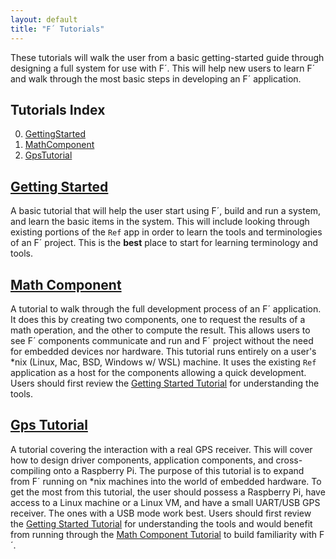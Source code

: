 ```yaml
---
layout: default
title: "F´ Tutorials"
---
```


These tutorials will walk the user from a basic getting-started guide through designing a full system for use with F´. This will help new
users to learn F´ and walk through the most basic steps in developing an F´ application.

## Tutorials Index

0. [GettingStarted](GettingStarted/Tutorial.md)
1. [MathComponent](MathComponent/Tutorial.md)
2. [GpsTutorial](GpsTutorial/Tutorial.md)

## [Getting Started](GettingStarted/Tutorial.md)

A basic tutorial that will help the user start using F´, build and run a system, and learn the basic items in the system.
This will include looking through existing portions of the `Ref` app in order to learn the tools and terminologies of an
F´ project. This is the **best** place to start for learning terminology and tools.

## [Math Component](MathComponent/Tutorial.md)

A tutorial to walk through the full development process of an F´ application. It does this by creating two components,
one to request the results of a math operation, and the other to compute the result. This allows users to see F´
components communicate and run and F´ project without the need for embedded devices nor hardware. This tutorial runs entirely
on a user's *nix (Linux, Mac, BSD, Windows w/ WSL) machine. It uses the existing `Ref` application as a host for the components
allowing a quick development. Users should first review the [Getting Started Tutorial](GettingStarted/Tutorial.md) for
understanding the tools.

## [Gps Tutorial](GpsTutorial/Tutorial.md)

A tutorial covering the interaction with a real GPS receiver. This will cover how to design driver components, application components,
and cross-compiling onto a Raspberry Pi. The purpose of this tutorial is to expand from F´ running on *nix machines into the world
of embedded hardware. To get the most from this tutorial, the user should possess a Raspberry Pi, have access to a Linux machine or
a Linux VM, and have a small UART/USB GPS receiver. The ones with a USB mode work best.  Users should first review the
[Getting Started Tutorial](GettingStarted/Tutorial.md) for understanding the tools and would benefit from running through the
[Math Component Tutorial](MathComponent/Tutorial.md) to build familiarity with F´.
